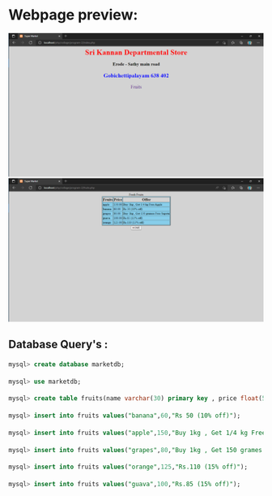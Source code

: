 # Webpage preview:

![Home Page](./img/home.png)
![Second Page](./img/secondpage.png)


##  Database Query's :

```sql
mysql> create database marketdb;

mysql> use marketdb;

mysql> create table fruits(name varchar(30) primary key , price float(5,2),offer varchar(70));

mysql> insert into fruits values("banana",60,"Rs 50 (10% off)");

mysql> insert into fruits values("apple",150,"Buy 1kg , Get 1/4 kg Free Apple");

mysql> insert into fruits values("grapes",80,"Buy 1kg , Get 150 grames Free Sapota")

mysql> insert into fruits values("orange",125,"Rs.110 (15% off)");

mysql> insert into fruits values("guava",100,"Rs.85 (15% off)");

```
